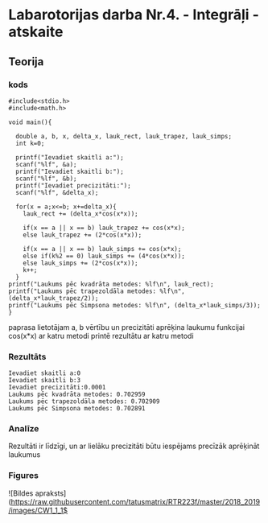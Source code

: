 # Labarotorijas darba Nr.4. - Integrāļi - atskaite

## Teorija


### kods
```
#include<stdio.h>
#include<math.h>

void main(){

  double a, b, x, delta_x, lauk_rect, lauk_trapez, lauk_simps;
  int k=0;

  printf("Ievadiet skaitli a:");
  scanf("%lf", &a);
  printf("Ievadiet skaitli b:");
  scanf("%lf", &b);
  printf("Ievadiet precizitāti:");
  scanf("%lf", &delta_x);

  for(x = a;x<=b; x+=delta_x){
    lauk_rect += (delta_x*cos(x*x));

    if(x == a || x == b) lauk_trapez += cos(x*x);
    else lauk_trapez += (2*cos(x*x));

    if(x == a || x == b) lauk_simps += cos(x*x);
    else if(k%2 == 0) lauk_simps += (4*cos(x*x));
    else lauk_simps += (2*cos(x*x));
    k++;
  }
printf("Laukums pēc kvadrāta metodes: %lf\n", lauk_rect);
printf("Laukums pēc trapezoldāla metodes: %lf\n", (delta_x*lauk_trapez/2));
printf("Laukums pēc Simpsona metodes: %lf\n", (delta_x*lauk_simps/3));
}
```
paprasa lietotājam a, b vērtību un precizitāti
aprēķina laukumu funkcijai cos(x*x) ar katru metodi
printē rezultātu ar katru metodi
### Rezultāts
```
Ievadiet skaitli a:0
Ievadiet skaitli b:3
Ievadiet precizitāti:0.0001
Laukums pēc kvadrāta metodes: 0.702959
Laukums pēc trapezoldāla metodes: 0.702909
Laukums pēc Simpsona metodes: 0.702891
```
### Analīze
Rezultāti ir līdzīgi, un ar lielāku precizitāti būtu iespējams precīzāk aprēķināt laukumus

### Figures
![Bildes apraksts](https://raw.githubusercontent.com/tatusmatrix/RTR223f/master/2018_2019/images/CW1_1_1$


